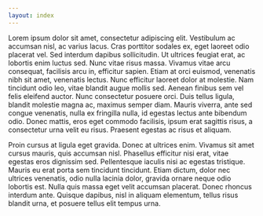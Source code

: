 ```yaml
---
layout: index
---
```


Lorem ipsum dolor sit amet, consectetur adipiscing elit. Vestibulum ac accumsan nisl, ac varius lacus. 
Cras porttitor sodales ex, eget laoreet odio placerat vel. Sed interdum dapibus sollicitudin. 
Ut ultrices feugiat erat, ac lobortis enim luctus sed. Nunc vitae risus massa. Vivamus vitae arcu consequat, facilisis arcu in, efficitur sapien. 
Etiam at orci euismod, venenatis nibh sit amet, venenatis lectus. Nunc efficitur laoreet dolor at molestie. 
Nam tincidunt odio leo, vitae blandit augue mollis sed. Aenean finibus sem vel felis eleifend auctor. 
Nunc consectetur posuere orci. Duis tellus ligula, blandit molestie magna ac, maximus semper diam. 
Mauris viverra, ante sed congue venenatis, nulla ex fringilla nulla, id egestas lectus ante bibendum odio. 
Donec mattis, eros eget commodo facilisis, ipsum erat sagittis risus, a consectetur urna velit eu risus. 
Praesent egestas ac risus et aliquam.

Proin cursus at ligula eget gravida. Donec at ultrices enim. 
Vivamus sit amet cursus mauris, quis accumsan nisl. 
Phasellus efficitur nisi erat, vitae egestas eros dignissim sed. 
Pellentesque iaculis nisi ac egestas tristique. Mauris eu erat porta sem tincidunt tincidunt. 
Etiam dictum, dolor nec ultrices venenatis, odio nulla lacinia dolor, gravida ornare neque odio lobortis est. 
Nulla quis massa eget velit accumsan placerat. Donec rhoncus interdum ante. 
Quisque dapibus, nisl in aliquam elementum, tellus risus blandit urna, et posuere tellus elit tempus urna. 